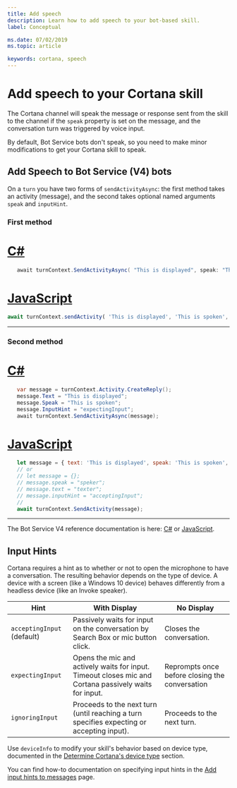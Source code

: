 ```yaml
---
title: Add speech
description: Learn how to add speech to your bot-based skill.
label: Conceptual

ms.date: 07/02/2019
ms.topic: article

keywords: cortana, speech
---
```


# Add speech to your Cortana skill

The Cortana channel will speak the message or response sent from the skill to the channel if the `speak` property is set on the message, and the conversation turn was triggered by voice input.

By default, Bot Service bots don't speak, so you need to make minor modifications to get your Cortana skill to speak.

## Add Speech to Bot Service (V4) bots

On a `turn` you have two forms of `sendActivityAsync`: the first method takes an activity (message), and the second takes optional named arguments `speak` and `inputHint`.

### First method

# [C#](#tab/cs2)

```csharp
   await turnContext.SendActivityAsync( "This is displayed", speak: "This is spoken", inputHint: "expectingInput" );
```

# [JavaScript](#tab/js2)

```javascript
await turnContext.sendActivity( 'This is displayed', 'This is spoken', 'expectingInput' );
```

---

### Second method

# [C#](#tab/cs1)

```csharp
   var message = turnContext.Activity.CreateReply();
   message.Text = "This is displayed";
   message.Speak = "This is spoken";
   message.InputHint = "expectingInput";
   await turnContext.SendActivityAsync(message);
```

# [JavaScript](#tab/js1)

```javascript
   let message = { text: 'This is displayed', speak: 'This is spoken', inputHint: 'expectingInput' };
   // or
   // let message = {};
   // message.speak = "speker";
   // message.text = "texter";
   // message.inputHint = "acceptingInput";
   //
   await turnContext.SendActivity(message);
```

---

The Bot Service V4 reference documentation is here: [C#](https://docs.microsoft.com/dotnet/api/microsoft.bot.builder.iturncontext.sendactivityasync)
or [JavaScript](https://docs.microsoft.com/JavaScript/api/botbuilder-core/turncontext#sendactivity).

## Input Hints

Cortana requires a hint as to whether or not to open the microphone to have a conversation. The resulting behavior depends on the type of device. A device with a screen (like a Windows 10 device) behaves differently from a headless device (like an Invoke speaker).

| Hint | With Display | No Display |
| --- | --- | --- |
| `acceptingInput` (default)| Passively waits for input on the conversation by Search Box or mic button click. | Closes the conversation. |
| `expectingInput` | Opens the mic and actively waits for input. Timeout closes mic and Cortana passively waits for input. | Reprompts once before closing the conversation |
| `ignoringInput`| Proceeds to the next turn (until reaching a turn specifies expecting or accepting input). | Proceeds to the next turn. |

Use `deviceInfo` to modify your skill's behavior based on device type, documented in the [Determine Cortana's device type](https://docs.microsoft.com/cortana/skills/cortana-device-type) section.

You can find how-to documentation on specifying input hints in the [Add input hints to messages](https://docs.microsoft.com/azure/bot-service/dotnet/bot-builder-dotnet-add-input-hints?view=azure-bot-service-4.0) page.
